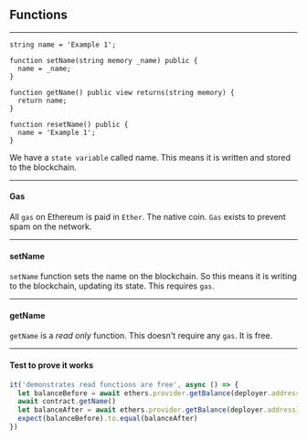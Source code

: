 ## Functions

---

```solidity
string name = 'Example 1';

function setName(string memory _name) public {
  name = _name;
}

function getName() public view returns(string memory) {
  return name;
}

function resetName() public {
  name = 'Example 1';
}
```

We have a `state variable` called name.
This means it is written and stored to the blockchain.

---

#### Gas

All `gas` on Ethereum is paid in `Ether`. The native coin.
`Gas` exists to prevent spam on the network.

---

#### setName

`setName` function sets the name on the blockchain.
So this means it is writing to the blockchain, updating its state. This requires `gas`.

---

#### getName

`getName` is a _read only_ function.
This doesn't require any `gas`. It is free.

---

#### Test to prove it works

```javascript
it('demonstrates read functions are free', async () => {
  let balanceBefore = await ethers.provider.getBalance(deployer.address)
  await contract.getName()
  let balanceAfter = await ethers.provider.getBalance(deployer.address)
  expect(balanceBefore).to.equal(balanceAfter)
})
```
